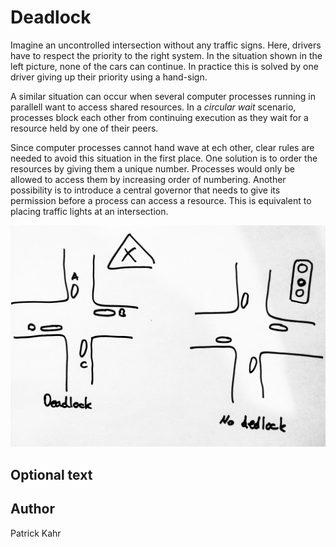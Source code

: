 <!-- BEGIN TITLE -->
# Deadlock
<!-- END TITLE -->

<!-- BEGIN BODY -->
Imagine an uncontrolled intersection without any traffic signs. Here, drivers have to respect the priority to the right system. In the situation shown in the left picture, none of the cars can continue. In practice this is solved by one driver giving up their priority using a hand-sign.

A similar situation can occur when several computer processes running in parallell want to access shared resources. In a *circular wait* scenario, processes block each other from continuing execution as they wait for a resource held by one of their peers. 

Since computer processes cannot hand wave at ech other, clear rules are needed to avoid this situation in the first place. One solution is to order the resources by giving them a unique number. Processes would only be allowed to access them by increasing order of numbering. Another possibility is to introduce a central governor that needs to give its permission before a process can access a resource. This is equivalent to placing traffic lights at an intersection. 
<!-- END BODY -->


![Deadlocked intersection](../images/image-032-deadlock.jpeg)


## Optional text
<!-- BEGIN OPTIONAL -->
<!-- END OPTIONAL -->



## Author
<!-- BEGIN AUTHOR -->
Patrick Kahr
<!-- END AUTHOR -->
